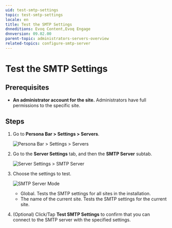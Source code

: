 ```yaml
---
uid: test-smtp-settings
topic: test-smtp-settings
locale: en
title: Test the SMTP Settings
dnneditions: Evoq Content,Evoq Engage
dnnversion: 09.02.00
parent-topic: administrators-servers-overview
related-topics: configure-smtp-server
---
```


# Test the SMTP Settings

## Prerequisites

*   **An administrator account for the site.** Administrators have full permissions to the specific site.

## Steps

1.  Go to **Persona Bar \> Settings \> Servers**.
    
    ![Persona Bar > Settings > Servers](/images/scr-pbar-host-Settings-E91.png)
    
2.  Go to the **Server Settings** tab, and then the **SMTP Server** subtab.
    
    ![Server Settings > SMTP Server](/images/scr-pbtabs-host-Settings-Servers-ServerSettings-SMTPServer-E90.png)
    
3.  Choose the settings to test.
    
      
    
    ![SMTP Server Mode](/images/scr-Servers-ServerSettings-SMTPServer-SMTPServerMode-E90.png)
    
      
    
    *   Global. Tests the SMTP settings for all sites in the installation.
    *   The name of the current site. Tests the SMTP settings for the current site.
4.  (Optional) Click/Tap **Test SMTP Settings** to confirm that you can connect to the SMTP server with the specified settings.